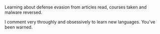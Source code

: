 Learning about defense evasion from articles read, courses taken and malware reversed.

I comment very throughly and obsessively to learn new languages. You've been warned.
